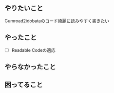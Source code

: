 ## やりたいこと

Gumroad2idobataのコード綺麗に読みやすく書きたい

## やったこと

- [ ] Readable Codeの適応

## やらなかったこと


## 困ってること

